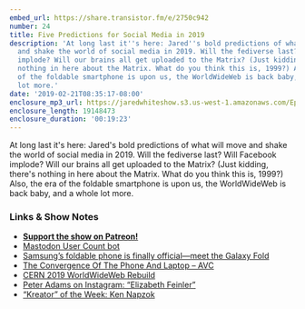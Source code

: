 ```yaml
---
embed_url: https://share.transistor.fm/e/2750c942
number: 24
title: Five Predictions for Social Media in 2019
description: 'At long last it''s here: Jared''s bold predictions of what will move
  and shake the world of social media in 2019. Will the fediverse last? Will Facebook
  implode? Will our brains all get uploaded to the Matrix? (Just kidding, there''s
  nothing in here about the Matrix. What do you think this is, 1999?) Also, the era
  of the foldable smartphone is upon us, the WorldWideWeb is back baby, and a whole
  lot more.'
date: '2019-02-21T08:35:17-08:00'
enclosure_mp3_url: https://jaredwhiteshow.s3.us-west-1.amazonaws.com/Episode%2024%20-%20Five%20Predictions%20for%20Social%20Media%20in%202019.mp3
enclosure_length: 19148473
enclosure_duration: '00:19:23'
---
```


At long last it's here: Jared's bold predictions of what will move and shake the world of social media in 2019. Will the fediverse last? Will Facebook implode? Will our brains all get uploaded to the Matrix? (Just kidding, there's nothing in here about the Matrix. What do you think this is, 1999?) Also, the era of the foldable smartphone is upon us, the WorldWideWeb is back baby, and a whole lot more.

### Links & Show Notes

* <a href="https://www.patreon.com/essentiallifejared" rel="payment"><strong>Support the show on Patreon!</strong></a>
* [Mastodon User Count bot](https://bitcoinhackers.org/@mastodonusercount)
* [Samsung’s foldable phone is finally official—meet the Galaxy Fold](https://arstechnica.com/gadgets/2019/02/samsungs-foldable-phone-is-finally-official-meet-the-galaxy-fold/)
* [The Convergence Of The Phone And Laptop – AVC](https://avc.com/2019/02/the-convergence-of-the-phone-and-laptop/)
* [CERN 2019 WorldWideWeb Rebuild](https://worldwideweb.cern.ch)
* [Peter Adams on Instagram: “Elizabeth Feinler”](https://www.instagram.com/peteradamsphoto/p/Bt6JLIJg9TJ/)
* [“Kreator” of the Week: Ken Napzok](https://www.youtube.com/user/Kozpan)